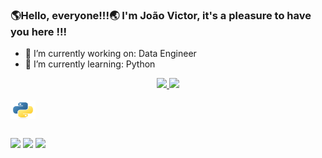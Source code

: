 ### 🌎Hello, everyone!!!🌏 I'm João Victor, it's a pleasure to have you here !!!

- 🔭 I’m currently working on: Data Engineer
- 🌱 I’m currently learning: Python
<div align="center">
  <a href="https://github.com/Victor23M">
  <img height="160em" src="https://github-readme-stats.vercel.app/api?username=Victor23M&show_icons=true&theme=dark&include_all_commits=true&count_private=true"/>
  <img height="160em" src="https://github-readme-stats.vercel.app/api/top-langs/?username=Victor23M&layout=compact&langs_count=7&theme=dark"/>
</div>
  <div style="display: inline_block"><br>
  <img align="center" alt="Rafa-Python" height="30" width="40" src="https://raw.githubusercontent.com/devicons/devicon/master/icons/python/python-original.svg">
</div>
  
  ##
  
  <div> 
  <a href="https://www.instagram.com/jvictor_meireless" target="_blank"><img src="https://img.shields.io/badge/-Instagram-%23E4405F?style=for-the-badge&logo=instagram&logoColor=white" target="_blank"></a> 
  <a href = "joaomeirelesmec@gmail.com"><img src="https://img.shields.io/badge/-Gmail-%23333?style=for-the-badge&logo=gmail&logoColor=white" target="_blank"></a>
  <a href="https://www.linkedin.com/in/jo%C3%A3o-victor-meireles-nobre-15046a214/" target="_blank"><img src="https://img.shields.io/badge/-LinkedIn-%230077B5?style=for-the-badge&logo=linkedin&logoColor=white" target="_blank"></a> 
 
</div>
